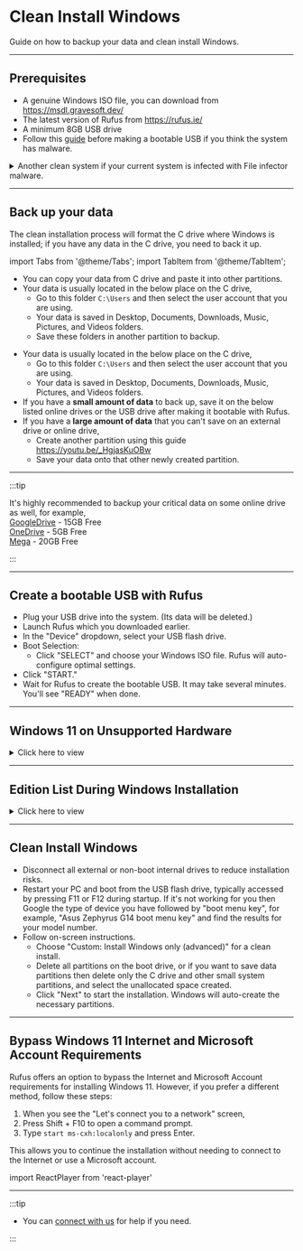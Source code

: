 # Clean Install Windows

Guide on how to backup your data and clean install Windows.

---

## Prerequisites

- A genuine Windows ISO file, you can download from https://msdl.gravesoft.dev/
- The latest version of Rufus from https://rufus.ie/
- A minimum 8GB USB drive  
- Follow this [guide](remove_malware.md) before making a bootable USB if you think the system has malware.
<details>
  <summary>Another clean system if your current system is infected with File infector malware.</summary>

  **Why?**  
  Because file infector malware can copy itself to the bootable USB that you are going to make to perform a clean installation.  
  You need to use another clean system to make a bootable USB and plug it into the current infected system only when it's not running live Windows.  
  **How to check if you have file infector malware?**  
  Open PowerShell as admin and enter  
  `sc.exe start "sppsvc" > $null 2>&1; Write-Host "Error code: $LASTEXITCODE"`  
  If the output is 577 or 225, then most likely chances are that the system is infected with File infector malware. 
  
  **What if you don't have another clean system?**  
  You can try Dr.Web https://free.drweb.com/download+cureit/gr to remove file infector malware. However in some cases, it may miss to remove all, that's why its best to make bootable USB on another clean system.


</details>

---

## Back up your data

The clean installation process will format the C drive where Windows is installed; if you have any data in the C drive, you need to back it up.

import Tabs from '@theme/Tabs';
import TabItem from '@theme/TabItem';

<Tabs>
<TabItem value="multiple_partition" label="I have multiple partitions on my drive, like C:\ D:\" default>

- You can copy your data from C drive and paste it into other partitions.
- Your data is usually located in the below place on the C drive,  
  - Go to this folder `C:\Users` and then select the user account that you are using.
  - Your data is saved in Desktop, Documents, Downloads, Music, Pictures, and Videos folders.
  - Save these folders in another partition to backup.

</TabItem>

<TabItem value="one_partition" label="I have C:\ drive only" default>

- Your data is usually located in the below place on the C drive,  
  - Go to this folder `C:\Users` and then select the user account that you are using.
  - Your data is saved in Desktop, Documents, Downloads, Music, Pictures, and Videos folders.
- If you have a **small amount of data** to back up, save it on the below listed online drives or the USB drive after making it bootable with Rufus.
- If you have a **large amount of data** that you can't save on an external drive or online drive,  
  - Create another partition using this guide https://youtu.be/_HgjasKuOBw
  - Save your data onto that other newly created partition.

</TabItem>
</Tabs>

---

:::tip

It's highly recommended to backup your critical data on some online drive as well, for example,  
[GoogleDrive](https://drive.google.com/) - 15GB Free  
[OneDrive](https://onedrive.live.com/) - 5GB Free  
[Mega](https://mega.io/) - 20GB Free  

:::

---

## Create a bootable USB with Rufus

- Plug your USB drive into the system. (Its data will be deleted.)
- Launch Rufus which you downloaded earlier.
- In the "Device" dropdown, select your USB flash drive.
- Boot Selection:
  - Click "SELECT" and choose your Windows ISO file. Rufus will auto-configure optimal settings.
- Click "START."
- Wait for Rufus to create the bootable USB. It may take several minutes. You'll see "READY" when done.

---

## Windows 11 on Unsupported Hardware

<details>
  <summary>Click here to view</summary>

- Rufus can help you install Windows 11 on unsupported hardware, but you will encounter problems with future feature updates since Microsoft does not permit that on such hardware.
- To resolve this issue, you need to install IoT Enterprise 24H2 (2024) edition which is [officially supported](https://learn.microsoft.com/en-us/windows/iot/iot-enterprise/Hardware/System_Requirements?tabs=Windows11LTSC#optional-minimum-requirements) on unsupported hardware. Don't worry about it being an unusual edition; it's binary identical to other editions, with the primary difference being the licensing.
- This IoT Enterprise edition comes in 2 flavors,
  - IoT Enterprise (GAC, General Availability Channel) 
  - IoT Enterprise (LTSC, Long-Term Servicing Channel)
- Next question, how do we install this edition?  
  - For GAC version, you don't need IoT Enterprise ISO, you can simply use regular Windows 11 24H2 consumer (linked at the top) or business ISO.
  - For LTSC version, you need to download the full version of LTSC ISO (don't use eval), it doesn't have to be IoT ISO, you can download a normal LTSC ISO in your language.
  - After flashing the required ISO using Rufus, navigate to the `\sources\` folder on the USB drive and create a file named `PID.txt` (ensure the file extension is correct). Open this file with Notepad and enter the text below.
    - For GAC version  
	  ```
	  [PID]
	  Value=XQQYW-NFFMW-XJPBH-K8732-CKFFD
	  ```
    - For LTSC version  
	  ```
	  [PID]
	  Value=CGK42-GYN6Y-VD22B-BX98W-J8JXD
	  ```
- When installing Windows, avoid selecting the "Previous version of the setup" option. The PID.txt method for virtual editions only works with the new installer in Windows 11 24H2 and later.

![image](./assets/do_not_select_previous_version_of_setup.png)

- That's it. The setup will auto-pick the IoT Enterprise edition.

Alternatively, if you don't want to do that, you can install Windows normally and later change the edition to IoT Enterprise.


:::info

**Note for IoT Enterprise (GAC) - Not LTSC**  

When installing Windows IoT Enterprise (GAC):

- If your system has an **OEM license** in the motherboard (Pro or higher),
- And the key used in Setup is **OEM**,

then Windows Setup will apply the OEM key from the motherboard during the final stage.

**What this means**  
- You can install **IoT Enterprise** with its features (including relaxed hardware requirements on Windows 11 24H2, etc.).
- After installation, the system will show Pro edition, not IoT Enterprise.
- This happens because IoT Enterprise (GAC) is distributed only with an OEM key.
- This behavior is normal and cannot be avoided.

**Fix**  
After installation, switch the edition by running the following in command prompt as admin.

```
slmgr.vbs /ipk XQQYW-NFFMW-XJPBH-K8732-CKFFD
```

:::


:::tip

If you plan to use an ISO file to install Windows instead of a USB drive and want to edit the ISO file, follow these steps.

-   Download [AnyBurn Free Portable](https://www.anyburn.com/download.php) and extract the zip file.
-   Run the file named `AnyBurn(64-bit)\AnyBurn.exe`.
-   Select the option named `Edit image file`.
-   Follow the on-screen instructions and add the file in `sources` folder as described above.
-   Save the ISO, that's it.

:::


</details>

---

## Edition List During Windows Installation

<details>
  <summary>Click here to view</summary>
  
- If your system has an OEM license installed by the manufacturer on the motherboard, then the Windows setup will not show the edition list and will automatically select the edition based on the license on the motherboard.
- If you have such hardware and want to view the list of available editions for Windows installation, follow the steps below.
- After flashing the required ISO using Rufus, navigate to the `\sources\` folder on the USB drive and create a file named `ei.cfg` (ensure the file extension is correct). Open this file with Notepad and enter the text below.
```
[Channel]
NoKeyChannel
```
- Now you can view the edition list and pick the edition you want from Windows Vista to Windows 11. It also helps you avoid installing key in Windows 8/8.1 setup where key installation can not be skipped.

:::note
  
- In Windows 11 24H2 and later, the new installer does not support this, so you need to select the "Previous version of the setup" option when the setup starts.

![image](./assets/select_previous_version_of_setup.png)

- If you are using PID.txt, please note that it will take precedence over ei.cfg.

:::


:::tip

If you plan to use an ISO file to install Windows instead of a USB drive and want to edit the ISO file, follow these steps.

-   Download [AnyBurn Free Portable](https://www.anyburn.com/download.php) and extract the zip file.
-   Run the file named `AnyBurn(64-bit)\AnyBurn.exe`.
-   Select the option named `Edit image file`.
-   Follow the on-screen instructions and add the file in `sources` folder as described above.
-   Save the ISO, that's it.

:::


</details>

---

## Clean Install Windows

- Disconnect all external or non-boot internal drives to reduce installation risks.
- Restart your PC and boot from the USB flash drive, typically accessed by pressing F11 or F12 during startup. If it's not working for you then Google the type of device you have followed by "boot menu key", for example, "Asus Zephyrus G14 boot menu key" and find the results for your model number.
- Follow on-screen instructions.
  - Choose "Custom: Install Windows only (advanced)" for a clean install.
  - Delete all partitions on the boot drive, or if you want to save data partitions then delete only the C drive and other small system partitions, and select the unallocated space created.
  - Click "Next" to start the installation. Windows will auto-create the necessary partitions.

---

## Bypass Windows 11 Internet and Microsoft Account Requirements

Rufus offers an option to bypass the Internet and Microsoft Account requirements for installing Windows 11. However, if you prefer a different method, follow these steps:

1. When you see the "Let's connect you to a network" screen, 
2. Press Shift + F10 to open a command prompt.
3. Type `start ms-cxh:localonly` and press Enter.

This allows you to continue the installation without needing to connect to the Internet or use a Microsoft account.

import ReactPlayer from 'react-player'

<ReactPlayer controls width='75%' height='auto' src='/bypass_windows_11_internet_and_microsoft_account_requirement.mp4' />

---

:::tip

-   You can [connect with us](troubleshoot.md) for help if you need.

:::
